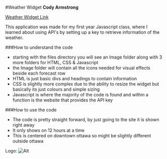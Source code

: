 #Weather Widget
**Cody Armstrong**
  
[Weather Widget Link](http://arms0333.github.io/weather_widget/ "Ottawa weather Widget")
 
   This application was made for my first year Javascript class, where I learned about using API's by setting up a key to retrieve information of the weather.

###How to understand the code
 - starting with the files directory you will see an Image folder along with 3 more folders for HTML, CSS & Javascript
 - the Image folder will contain all the icons needed for visual effects beside each forecast row
 - HTML is just basic divs and headings to contain information
 - CSS is slightly more complex due to the ability to resize the widget but basically its just colours and simple sizing
 - Javascript is where the majority of the code is found and within a function is the website that provides the API key

###How to use the code
 - The code is pretty straight forward, by just going to the site it is shown right away
 - It only shows on 12 hours at a time
 - This is centered on downtown ottawa so might be slightly different outside ottawa

	
Logo: ![Alt](http://rethumb.com/assets/img/github.png "Title")
